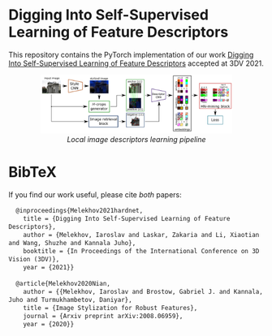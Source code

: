 # Digging Into Self-Supervised Learning of Feature Descriptors
This repository contains the PyTorch implementation of our work [Digging Into Self-Supervised Learning of Feature Descriptors](https://imelekhov.com/hndesc/) accepted at 3DV 2021.

<p align="center">
  <a href="https://arxiv.org/abs/2110.04773"><img src="doc/pipeline_small_test.png" width="75%"/></a>
  <br /><em>Local image descriptors learning pipeline</em>
</p>


# BibTeX
If you find our work useful, please cite *both* papers:
```
  @inproceedings{Melekhov2021hardnet,
    title = {Digging Into Self-Supervised Learning of Feature Descriptors},
    author = {Melekhov, Iaroslav and Laskar, Zakaria and Li, Xiaotian and Wang, Shuzhe and Kannala Juho},
    booktitle = {In Proceedings of the International Conference on 3D Vision (3DV)},
    year = {2021}}

  @article{Melekhov2020Nian,
    author = {{Melekhov, Iaroslav and Brostow, Gabriel J. and Kannala, Juho and Turmukhambetov, Daniyar},
    title = {Image Stylization for Robust Features},
    journal = {Arxiv preprint arXiv:2008.06959},
    year = {2020}}
```
